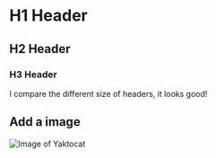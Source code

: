 # H1 Header
## H2 Header
### H3 Header

I compare the different size of headers, it looks good!


## Add a image
![Image of Yaktocat](https://octodex.github.com/images/yaktocat.png)
